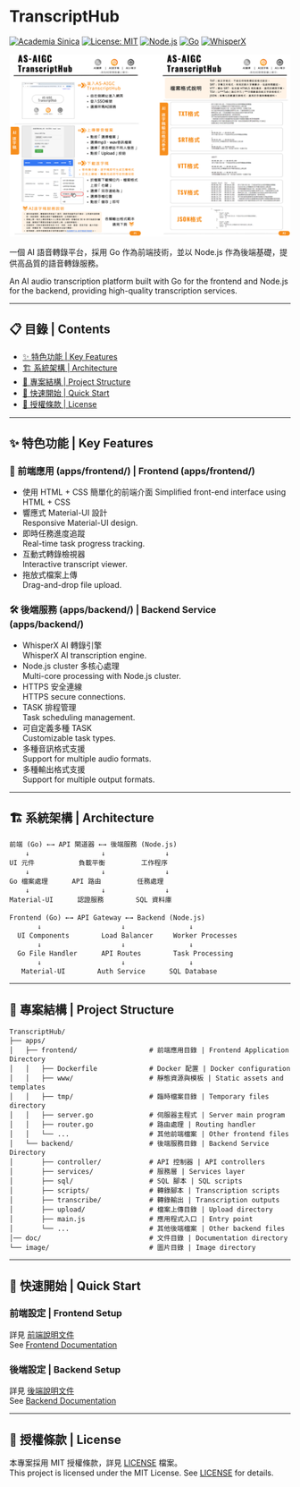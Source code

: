 # TranscriptHub 
[![Academia Sinica](https://img.shields.io/badge/Academia%20Sinica-%23006E99.svg)](https://www.sinica.edu.tw)
[![License: MIT](https://img.shields.io/badge/License-MIT-yellow.svg)](https://opensource.org/licenses/MIT)
[![Node.js](https://img.shields.io/badge/Node.js-v18-green.svg)](https://nodejs.org/)
[![Go](https://img.shields.io/badge/Go-v1.20-00ADD8.svg)](https://golang.org/)
[![WhisperX](https://img.shields.io/badge/WhisperX-AI-orange.svg)](https://github.com/m-bain/whisperX)

![TranscriptHub Intro](image/TranscriptHub-zhtw.png)

一個 AI 語音轉錄平台，採用 Go 作為前端技術，並以 Node.js 作為後端基礎，提供高品質的語音轉錄服務。

An AI audio transcription platform built with Go for the frontend and Node.js for the backend, providing high-quality transcription services.

---

## 📋 目錄 | Contents
- [✨ 特色功能 | Key Features](#-特色功能--key-features)
- [🏗 系統架構 | Architecture](#-系統架構--architecture)
- [📁 專案結構 | Project Structure](#-專案結構--project-structure)
- [🚀 快速開始 | Quick Start](#-快速開始--quick-start)
- [📄 授權條款 | License](#-授權條款--license)

---

## ✨ 特色功能 | Key Features

### 🎨 前端應用 (apps/frontend/) | Frontend (apps/frontend/)
- 使用 HTML + CSS 簡單化的前端介面
  Simplified front-end interface using HTML + CSS
- 響應式 Material-UI 設計  
  Responsive Material-UI design.
- 即時任務進度追蹤  
  Real-time task progress tracking.
- 互動式轉錄檢視器  
  Interactive transcript viewer.
- 拖放式檔案上傳  
  Drag-and-drop file upload.

### 🛠 後端服務 (apps/backend/) | Backend Service (apps/backend/)
- WhisperX AI 轉錄引擎  
  WhisperX AI transcription engine.
- Node.js cluster 多核心處理  
  Multi-core processing with Node.js cluster.
- HTTPS 安全連線  
  HTTPS secure connections.
- TASK 排程管理  
  Task scheduling management.
- 可自定義多種 TASK  
  Customizable task types.
- 多種音訊格式支援  
  Support for multiple audio formats.
- 多種輸出格式支援  
  Support for multiple output formats.

---

## 🏗 系統架構 | Architecture
```
前端 (Go) ←→ API 閘道器 ←→ 後端服務 (Node.js)
    ↓                  ↓               ↓
UI 元件           負載平衡         工作程序
    ↓                  ↓               ↓
Go 檔案處理      API 路由         任務處理
    ↓                  ↓               ↓
Material-UI      認證服務        SQL 資料庫

Frontend (Go) ←→ API Gateway ←→ Backend (Node.js)
       ↓                    ↓                ↓
  UI Components        Load Balancer     Worker Processes
       ↓                    ↓                ↓
  Go File Handler      API Routes        Task Processing
       ↓                    ↓                ↓
   Material-UI        Auth Service      SQL Database
```

---

## 📁 專案結構 | Project Structure
```
TranscriptHub/
├── apps/
│   ├── frontend/                  # 前端應用目錄 | Frontend Application Directory
│   │   ├── Dockerfile             # Docker 配置 | Docker configuration
│   │   ├── www/                   # 靜態資源與模板 | Static assets and templates
│   │   ├── tmp/                   # 臨時檔案目錄 | Temporary files directory
│   │   ├── server.go              # 伺服器主程式 | Server main program
│   │   ├── router.go              # 路由處理 | Routing handler
│   │   └── ...                    # 其他前端檔案 | Other frontend files
│   └── backend/                   # 後端服務目錄 | Backend Service Directory
│       ├── controller/            # API 控制器 | API controllers
│       ├── services/              # 服務層 | Services layer
│       ├── sql/                   # SQL 腳本 | SQL scripts
│       ├── scripts/               # 轉錄腳本 | Transcription scripts
│       ├── transcribe/            # 轉錄輸出 | Transcription outputs
│       ├── upload/                # 檔案上傳目錄 | Upload directory
│       ├── main.js                # 應用程式入口 | Entry point
│       └── ...                    # 其他後端檔案 | Other backend files
│── doc/                           # 文件目錄 | Documentation directory
└── image/                         # 圖片目錄 | Image directory
```

---

## 🚀 快速開始 | Quick Start

### 前端設定 | Frontend Setup
詳見 [前端說明文件](apps/frontend/README.md)  
See [Frontend Documentation](apps/frontend/README.md)

### 後端設定 | Backend Setup
詳見 [後端說明文件](apps/backend/README.md)  
See [Backend Documentation](apps/backend/README.md)

---

## 📄 授權條款 | License
本專案採用 MIT 授權條款，詳見 [LICENSE](LICENSE) 檔案。  
This project is licensed under the MIT License. See [LICENSE](LICENSE) for details.

